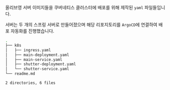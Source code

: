 올리브영 서버 이미지들을 쿠버네티스 클러스터에 배포를 위해 제작된 `yaml` 파일들입니다.

서버는 두 개의 스프링 서버로 만들어졌으며 해당 리포지토리를 `ArgoCD`에 연결하여 배포 자동화를 진행했습니다.

``` bash
.
├── k8s
│   ├── ingress.yaml
│   ├── main-deployment.yaml
│   ├── main-service.yaml
│   ├── shutter-deployment.yaml
│   └── shutter-service.yaml
└── readme.md

2 directories, 6 files
```